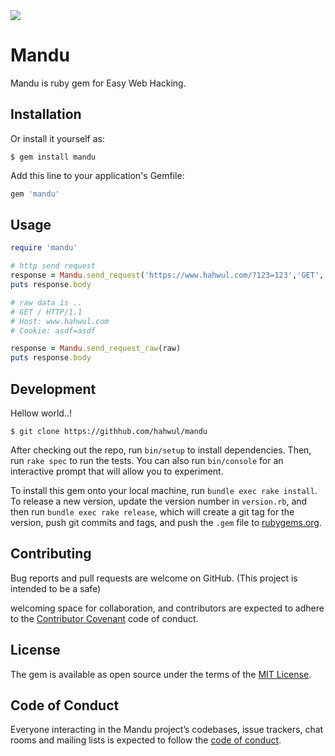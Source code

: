 <img src="https://raw.githubusercontent.com/hahwul/mandu/master/images/logo.png">

# Mandu

Mandu is ruby gem for Easy Web Hacking.

## Installation

Or install it yourself as:

    $ gem install mandu

Add this line to your application's Gemfile:

```ruby
gem 'mandu'
```

## Usage

```ruby
require 'mandu'

# http send request
response = Mandu.send_request('https://www.hahwul.com/?123=123','GET','',{'Cookie':'asdf=asdf'})
puts response.body

# raw data is ..
# GET / HTTP/1.1
# Host: www.hahwul.com
# Cookie: asdf=asdf  

response = Mandu.send_request_raw(raw)
puts response.body
```

## Development
Hellow world..!

    $ git clone https://githhub.com/hahwul/mandu


After checking out the repo, run `bin/setup` to install dependencies. Then, run `rake spec` to run the tests. You can also run `bin/console` for an interactive prompt that will allow you to experiment.

To install this gem onto your local machine, run `bundle exec rake install`. To release a new version, update the version number in `version.rb`, and then run `bundle exec rake release`, which will create a git tag for the version, push git commits and tags, and push the `.gem` file to [rubygems.org](https://rubygems.org).

## Contributing
Bug reports and pull requests are welcome on GitHub. (This project is intended to be a safe)

welcoming space for collaboration, and contributors are expected to adhere to the [Contributor Covenant](http://contributor-covenant.org) code of conduct.
    
## License

The gem is available as open source under the terms of the [MIT License](https://opensource.org/licenses/MIT).

## Code of Conduct

Everyone interacting in the Mandu project’s codebases, issue trackers, chat rooms and mailing lists is expected to follow the [code of conduct](https://github.com/[USERNAME]/mandu/blob/master/CODE_OF_CONDUCT.md).
